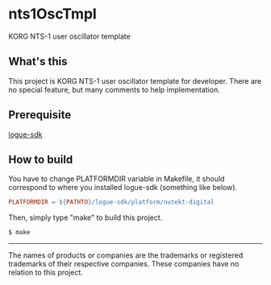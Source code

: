 # nts1OscTmpl
KORG NTS-1 user oscillator template


## What's this
This project is KORG NTS-1 user oscillator template for developer.
There are no special feature, but many comments to help implementation.


## Prerequisite
[logue-sdk](https://github.com/korginc/logue-sdk)


## How to build
You have to change PLATFORMDIR variable in Makefile, it should correspond to where you installed logue-sdk (something like below).
```Makefile
PLATFORMDIR = ${PATHTO}/logue-sdk/platform/nutekt-digital
```

Then, simply type "make" to build this project.
```sh
$ make
```


---
The names of products or companies are the trademarks or registered trademarks of their respective companies. These companies have no relation to this project.
